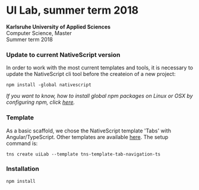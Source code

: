 # UI Lab, summer term 2018

**Karlsruhe University of Applied Sciences**  
Computer Science, Master  
Summer term 2018  


### Update to current NativeScript version

In order to work with the most current templates and tools, it is necessary to update the NativeScript cli tool before the createion of a new project:

	npm install -global nativescript

*If you want to know, how to install global npm packages on Linux or OSX by configuring npm, click [here](https://johnpapa.net/node-and-npm-without-sudo/).*


### Template

As a basic scaffold, we chose the NativeScript template 'Tabs' with Angular/TypeScript. Other templates are available [here](https://docs.nativescript.org/tooling/app-templates). The setup command is:

	tns create uiLab --template tns-template-tab-navigation-ts


### Installation

	npm install

